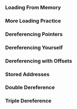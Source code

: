 ### Loading From Memory

### More Loading Practice

### Dereferencing Pointers

### Dereferencing Yourself

### Dereferencing with Offsets

### Stored Addresses

### Double Dereference

### Triple Dereference
